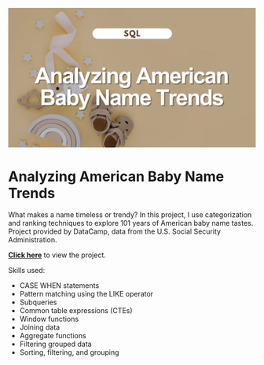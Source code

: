 ![ ](cover_babynames.png)

# Analyzing American Baby Name Trends

What makes a name timeless or trendy? In this project, I use categorization and ranking techniques to explore 101 years of American baby name tastes. Project provided by DataCamp, data from the U.S. Social Security Administration.

**[Click here](https://github.com/jessicabohannon/Analyzing-American-Baby-Name-Trends/blob/main/notebook.ipynb)** to view the project.

Skills used:
* CASE WHEN statements
* Pattern matching using the LIKE operator
* Subqueries
* Common table expressions (CTEs)
* Window functions
* Joining data
* Aggregate functions
* Filtering grouped data
* Sorting, filtering, and grouping
